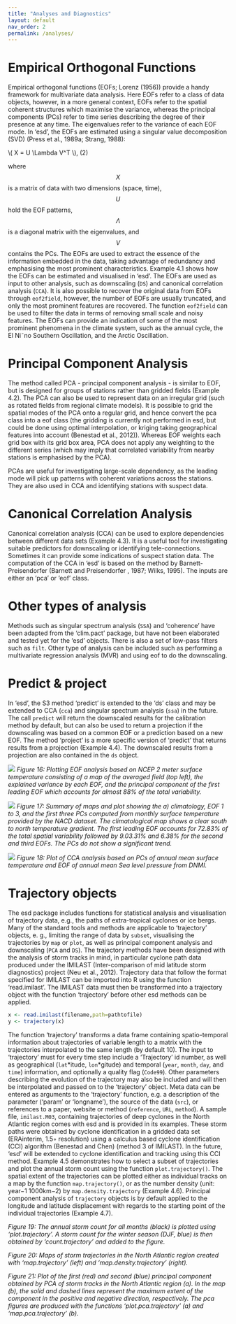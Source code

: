 ```yaml
---
title: "Analyses and Diagnostics"
layout: default
nav_order: 2
permalink: /analyses/
---
```


# Empirical Orthogonal Functions
Empirical orthogonal functions (EOFs; Lorenz (1956)) provide a handy framework for multivariate data analysis. Here EOFs refer to a class of data objects, however, in a more general
context, EOFs refer to the spatial coherent structures which maximise the variance, whereas the principal components (PCs) refer to time series describing the degree of their presence at any time. The eigenvalues refer to the variance of each EOF mode.
In ‘esd’, the EOFs are estimated using a singular value decomposition (SVD) (Press et al., 1989a; Strang, 1988):

\\( X = U \Lambda V^T \\), (2)

where $$ X $$ is a matrix of data with two dimensions (space, time),$$U$$ hold the EOF patterns, $$ Λ $$ is a diagonal matrix with the eigenvalues, and $$ V $$ contains the PCs. The EOFs are used to extract the essence of the information embedded in the data, taking advantage of redundancy and emphasising the most prominent characteristics. Example 4.1 shows how the EOFs can be estimated and visualised in ‘esd’.
The EOFs are used as input to other analysis, such as downscaling (`DS`) and canonical correlation analysis (`CCA`). It is also possible to recover the original data from EOFs through `eof2field`, however, the number of EOFs are usually truncated, and only the most prominent features are recovered. The function `eof2field` can be used to filter the data in terms of removing small scale and noisy features.
The EOFs can provide an indication of some of the most prominent phenomena in the climate system, such as the annual cycle, the El Ni˜no Southern Oscillation, and the Arctic Oscillation.

# Principal Component Analysis
The method called PCA - principal component analysis - is similar to EOF, but is designed for groups of stations rather than gridded fields (Example 4.2). The PCA can also be used to represent data on an irregular grid (such as rotated fields from regional climate models). It is possible to grid the spatial modes of the PCA onto a regular grid, and hence convert the pca class into a eof class (the gridding is currently not performed in esd, but could be done using optimal interpolation, or kriging taking geographical features into account (Benestad et al., 2012)). Whereas EOF weights each grid box with its grid box area, PCA does not apply any weighting to the different series (which may imply that correlated variability from nearby stations is emphasised by the PCA).

PCAs are useful for investigating large-scale dependency, as the leading mode will pick up patterns with coherent variations across the stations. They are also used in CCA and identifying stations with suspect data.

# Canonical Correlation Analysis
Canonical correlation analysis (CCA) can be used to explore dependencies between different data sets (Example 4.3). It is a useful tool for investigating suitable predictors for downscaling or identifying tele-connections. Sometimes it can provide some indications of suspect station data.
The computation of the CCA in ‘esd’ is based on the method by Barnett-Preisendorfer (Barnett and Preisendorfer , 1987; Wilks, 1995). The inputs are either an ‘pca’ or ‘eof’ class.

# Other types of analysis
Methods such as singular spectrum analysis (`SSA`) and ‘coherence’ have been adapted from the ‘clim.pact’ package, but have not been elaborated and tested yet for the ‘esd’ objects. There is also a set of low-pass filters such as `filt`. Other type of analysis can be included such as performing a multivariate regression analysis (MVR) and using eof to do the downscaling.

# Predict & project
In ‘esd’, the S3 method ‘predict’ is extended to the ‘ds’ class and may be extended to CCA (`cca`) and singular spectrum analysis (`ssa`) in the future. The call `predict` will return the downscaled results for the calibration method by default, but can also be used to return a projection if the downscaling was based on a common EOF or a prediction based on a new EOF. The method ‘project’ is a more specific version of ‘predict’ that returns results from a projection (Example 4.4). The downscaled results from a projection are also contained in the `ds` object.

![](/esd/assets/images/)
_Figure 16: Plotting EOF analysis based on NCEP 2 meter surface temperature consisting of a map of the averaged field (top left), the explained variance by each EOF, and the principal component of the first leading EOF which accounts for almost 88% of the total variability._

![](/esd/assets/images/)
_Figure 17: Summary of maps and plot showing the a) climatology, EOF 1 to 3, and the first three PCs computed from monthly surface temperature provided by the NACD dataset. The climatological map shows a clear south to north temperature gradient. The first leading EOF accounts for 72.83% of the total spatial variability followed by 9.03.31% and 6.38% for the second and third EOFs. The PCs do not show a significant trend._

![](/esd/assets/images/t2m_slp_nacd_cca.jpg)
_Figure 18: Plot of CCA analysis based on PCs of annual mean surface temperature and EOF of annual mean Sea level pressure from DNMI._


# Trajectory objects
The esd package includes functions for statistical analysis and visualisation of trajectory data, e.g., the paths of extra-tropical cyclones or ice bergs. Many of the standard tools and methods are applicable to ‘trajectory’ objects, e. g., limiting the range of data by `subset`, visualising the trajectories by `map` or `plot`, as well as principal component analysis and downscaling (`PCA` and `DS`).
The trajectory methods have been designed with the analysis of storm tracks in mind, in particular cyclone path data produced under the IMILAST (Inter-comparison of mid latitude storm diagnostics) project (Neu et al., 2012). Trajectory data that follow the format specified for IMILAST can be imported into R using the function ‘read.imilast’. The IMILAST data must then be transformed into a trajectory object with the function ‘trajectory’ before other esd methods can be applied.

```r
x <- read.imilast(filename,path=pathtofile)
y <- trajectory(x)
```

The function ‘trajectory’ transforms a data frame containing spatio-temporal information about trajectories of variable length to a matrix with the trajectories interpolated to the same length (by default 10). The input to ‘trajectory’ must for every time step include a ‘Trajectory’ id number, as well as geographical (`lat`*itude, `lon`*gitude) and temporal (`year`, `month`, `day`, and `time`) information, and optionally a quality flag (`Code99`). Other parameters describing the evolution of the trajectory may also be included and will then be interpolated and passed on to the ‘trajectory’ object. Meta data can be entered as arguments to the ‘trajectory’ function, e.g. a description of the parameter (‘param’ or ‘longname’), the source of the data (`src`), or references to a paper, website or method (`reference`, `URL`, `method`). A sample file, `imilast.M03`, containing trajectories of deep cyclones in the North Atlantic region comes with esd and is provided in its examples. These storm paths were obtained by cyclone identification in a gridded data set (ERAinterim, 1.5◦ resolution) using a calculus based
cyclone identification (CCI) algorithm (Benestad and Chen) (method 3 of IMILAST). In the future, ‘esd’ will be extended to cyclone identification and tracking using this CCI method.
Example 4.5 demonstrates how to select a subset of trajectories and plot the annual storm count using the function `plot.trajectory()`. The spatial extent of the trajectories can be plotted either as individual tracks on a map by the function `map.trajectory()`, or as the number density (unit: year−1 1000km−2) by `map.density.trajectory` (Example 4.6). Principal component analysis of `trajectory` objects is by default applied to the longitude and latitude displacement with regards to the starting point of the individual trajectories (Example 4.7).

_Figure 19: The annual storm count for all months (black) is plotted using ‘plot.trajectory’. A storm count for the winter season (DJF, blue) is then obtained by ‘count.trajectory’ and added to the figure._


_Figure 20: Maps of storm trajectories in the North Atlantic region created with ‘map.trajectory’ (left) and ‘map.density.trajectory’ (right)._

_Figure 21: Plot of the first (red) and second (blue) principal component obtained by PCA of storm tracks in the North Atlantic region (a). In the map (b), the solid and dashed lines represent the maximum extent of the component in the positive and negative direction, respectively. The pca figures are produced with the functions ‘plot.pca.trajectory’ (a) and ‘map.pca.trajectory’ (b)._
